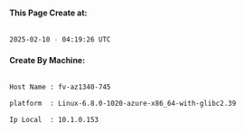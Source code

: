 
   
#### This Page Create at:

```bash

2025-02-10 - 04:19:26 UTC

```

#### Create By Machine:

```bash

Host Name : fv-az1340-745

platform  : Linux-6.8.0-1020-azure-x86_64-with-glibc2.39

Ip Local  : 10.1.0.153

```

